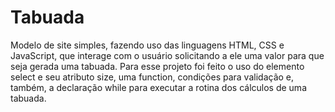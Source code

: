 # Tabuada
 
 Modelo de site simples, fazendo uso das linguagens HTML, CSS e JavaScript, que interage com o usuário solicitando a ele uma valor para que seja gerada uma tabuada. Para esse projeto foi feito o uso do elemento select e seu atributo size, uma function, condições para validação e, também, a declaração while para executar a rotina dos cálculos de uma tabuada.
